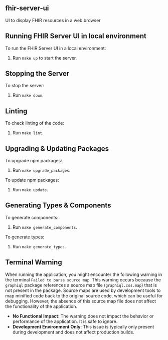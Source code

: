 ## fhir-server-ui

UI to display FHIR resources in a web browser

## Running FHIR Server UI in local environment

To run the FHIR Server UI in a local environment:
1. Run `make up` to start the server.

## Stopping the Server

To stop the server:
1. Run `make down`.

## Linting

To check linting of the code:
1. Run `make lint`.

## Upgrading & Updating Packages

To upgrade npm packages:
1. Run `make upgrade_packages`.

To update npm packages:
1. Run `make update`.

## Generating Types & Components

To generate components:
1. Run `make generate_components`.

To generate types:
1. Run `make generate_types`.

## Terminal Warning
When running the application, you might encounter the following warning in the terminal `Failed to parse source map`. 
This warning occurs because the `graphiql` package references a source map file (`graphiql.css.map`) that is not present in the package. Source maps are used by development tools to map minified code back to the original source code, which can be useful for debugging. However, the absence of this source map file does not affect the functionality of the application.
- **No Functional Impact**: The warning does not impact the behavior or performance of the application. It is safe to ignore.
- **Development Environment Only**: This issue is typically only present during development and does not affect production builds.
